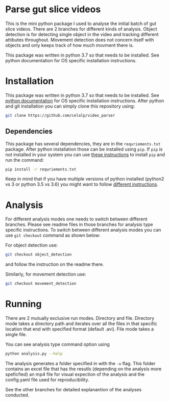 # Parse gut slice videos

This is the mini python package I used to analyse the initial batch of gut slice videos. There are 2 branches for different
kinds of analysis. Object detection is for detecting single object in the video and tracking different attibutes throughout. 
Movement detection does not concern itself with objects and only keeps track of how much movment there is. 

This package was written in python 3.7 so that needs to be installed. See python documentation for OS specific installation 
instructions.
# Installation

This package was written in python 3.7 so that needs to be installed. See [python documentation](https://www.python.org/) 
for OS specific installation instructions. After python and git installation you can simply clone this repository using:

```bash
git clone https://github.com/celalp/video_parser
```

## Dependencies

This package has several dependencies, they are in the `requriements.txt` package. After python installation those can be 
installed using `pip`. If `pip` is not installed in your system you can use [these instructions](https://pip.pypa.io/en/stable/installing/) 
to install `pip` and run the command: 

```bash
pip install -r requriements.txt
```

Keep in mind that if you have multiple versions of python installed (python2 vs 3 or python 3.5 vs 3.6) you might want to 
follow [different instructions](https://stackoverflow.com/questions/2812520/dealing-with-multiple-python-versions-and-pip).

# Analysis

For different analysis modes one needs to switch between different branches. Please see readme files in those branches 
for analysis type specific instructions. To switch between different analysis modes you can use `git checkout` command
as shown below: 

For object detection use:

```bash
git checkout object_detection
``` 

and follow the instruction on the readme there. 

Similarly, for movement detection use:

```bash
git checkout movement_detection
``` 

# Running

There are 2 mutually exclusive run modes. Directory and file. Directory mode takes a directory path and iterates over
all the files in that specific location that end with specified format (default .avi). File mode takes a single file. 

You can see analysis type command option using

```bash
python analysis.py --help
```
The analysis generates a folder specified in with the `-o` flag. This folder contains an excel file that has the resutls (depending on the analysis more speficfied) an mp4 file for visual expection of the analysis and the config.yaml file used for reproducibility. 

See the other branches for detailed explanantion of the analyses conducted. 

